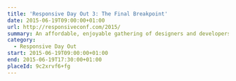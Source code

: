 ```yaml
---
title: 'Responsive Day Out 3: The Final Breakpoint'
date: 2015-06-19T09:00:00+01:00
url: http://responsiveconf.com/2015/
summary: An affordable, enjoyable gathering of designers and developers sharing their workflow strategies, techniques, and experiences with responsive web design.
category:
  - Responsive Day Out
start: 2015-06-19T09:00:00+01:00
end: 2015-06-19T17:30:00+01:00
placeId: 9c2xrvf6+fg
---
```

